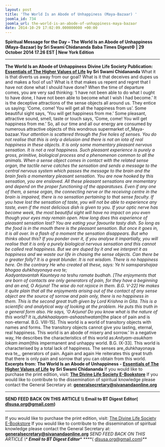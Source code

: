 ```yaml
---
layout: post
title: 'The World Is an Abode of Unhappiness (Maya-Bazaar) '
joomla_id: 734
joomla_url: the-world-is-an-abode-of-unhappiness-maya-bazaar
date: 2014-10-29 17:02:09.000000000 +00:00
---
```

**Spiritual Message for the Day – The World Is an Abode of Unhappiness (Maya-Bazaar) by Sri Swami Chidananda**
**Baba Times Digest© | 29 October 2014 17.26 EST | New York Edition**
* * *  
**The World Is an Abode of Unhappiness**
**Divine Life Society Publication:** [**Essentials of The Higher Values of Life**](http://www.dlshq.org/download/highervalues.htm#_VPID_2) **by Sri Swami Chidananda**
What it is that diverts us away from our goal? What is it that deceives and dupes us and makes a fool of us? What is it that makes us repent and regret that I have not done what I should have done? When the time of departure comes, you are very sad thinking: ‘I have not been able to do what I ought to have done, I have not been able to become what I wish I had become.’
It is the deceptive attractions of the sense objects all around us. They entice us saying: ‘Come, come! You will get all the happiness from us’. Some beautiful sight says, ‘You will get happiness from me.’ Some pleasant, attractive sound, smell, taste or touch says, ‘Come, come! You will get happiness from me.’ So, all our time and all our energy are consumed by numerous attractive objects of this wondrous supermarket of_Maya-bazaar._Your attention is scattered through the five holes of senses.
You do not realise that this is only a delusion and there is not an iota of real happiness in these objects. It is only some momentary pleasant nervous sensation. It is not a real happiness. Such pleasant experience is purely a gross, primitive, biological process and a phenomenon common to all the animals. When a sense object comes in contact with the related sense organ, the tactile nerve catches the sensation and sends a message to the central nervous system which passes the message to the brain and the brain feels a momentary pleasant sensation. You are now hooked by this sensation, you are enslaved. All these pleasant sensations are momentary and depend on the proper functioning of the apparatuses. Even if any one of them, a sense organ, the connecting nerve or the receiving centre in the brain is impaired, there is no sensation pertaining to that sense faculty. If you have lost the sensation of taste, you will not be able to experience any taste, even if the most delicious dish is given to you. If your optic nerve has become week, the most beautiful sight will have no impact on you even though your eyes may remain open.
How long does this experience of pleasant sensation last? You are eating your favourite tasty dish. So long as the food is in the mouth there is the pleasant sensation. But once it goes in, it is all over. In a flash of a moment the sensation disappears. But who thinks about this? If you ponder over it, if you analyse it impartially, you will realise that it is only a purely biological nervous sensation and this cannot be called real happiness. But we are duped by it and we interpret it as happiness and we waste our life in chasing the sense objects. Can there be a greater folly? It is a great blunder. It is not wisdom. There is no happiness here. On the contrary He who created all these, says:
_Ye hi samsparshajaa bhogaa duhkhayonaya eva te;_  
 _Aadyantavantah Kaunteya na teshu ramate budhah._
[The enjoyments that are born of contacts are only generators of pain, for they have a beginning and an end, O Arjuna! The wise do not rejoice in them. B.G. V-22]
He makes it quite plain that all the enjoyments arising out of the contact of any sense object are the source of sorrow and pain only, there is no happiness in them. This is the second great truth given by Lord Krishna in Gita. This is a scientific and analytical way of looking at the problem.
He puts this truth in a general form also. He says, ‘O Arjuna! Do you know what is the nature of this world? It is_duhkhaalayam-ashaashwatam_[the place of pain and is non-eternal. B.G. VIII-15]. This world is a world of transitory objects with names and forms. The transitory objects cannot give you lasting, eternal, real happiness. This world is an abode of misery and sorrow.’
In a negative way, He describes the characteristics of this world as:_Anityam-asukham lokam imam_[this impermanent and unhappy world. B.G. IX-33]. This world is characterised by a total lack of happiness. The senses are_duhkhayonaya eva te_, generators of pain. Again and again He reiterates this great truth that there is only pain and sorrow that you can obtain from this world.
**Excerpts from:**  **The World Is an Abode of Unhappiness -** [**Essentials of The Higher Values of Life**](http://www.dlshq.org/download/highervalues.htm#_VPID_2) **by Sri Swami Chidananda**
If you would like to purchase the print edition, visit: **[The Divine Life Society E-Bookstore](http://www.dlshq.org/download/download.htm)**
If you would like to contribute to the dissemination of spiritual knowledge please contact the General Secretary at: [](mailto:%20%3Cscript%20type=%27text/javascript%27%3E%20%3C%21--%20var%20prefix%20=%20%27ma%27%20+%20%27il%27%20+%20%27to%27;%20var%20path%20=%20%27hr%27%20+%20%27ef%27%20+%20%27=%27;%20var%20addy57016%20=%20%27generalsecretary%27%20+%20%27@%27;%20addy57016%20=%20addy57016%20+%20%27sivanandaonline%27%20+%20%27.%27%20+%20%27org%27;%20document.write%28%27%3Ca%20%27%20+%20path%20+%20%27%5C%27%27%20+%20prefix%20+%20%27:%27%20+%20addy57016%20+%20%27%5C%27%3E%27%29;%20document.write%28addy57016%29;%20document.write%28%27%3C%5C/a%3E%27%29;%20//--%3E%5Cn%20%3C/script%3E%3Cscript%20type=%27text/javascript%27%3E%20%3C%21--%20document.write%28%27%3Cspan%20style=%5C%27display:%20none;%5C%27%3E%27%29;%20//--%3E%20%3C/script%3EThis%20email%20address%20is%20being%20protected%20from%20spambots.%20You%20need%20JavaScript%20enabled%20to%20view%20it.%20%3Cscript%20type=%27text/javascript%27%3E%20%3C%21--%20document.write%28%27%3C/%27%29;%20document.write%28%27span%3E%27%29;%20//--%3E%20%3C/script%3E?subject=Contribution%20to%20Dissemination%20of%20Spiritual%20Knowledge) **generalsecretary@sivanandaonline.org**
****
**SEND FEED BACK ON THIS ARTICLE \\\ Email to BT Digest Editor[](mailto:%20%3Cscript%20type=%27text/javascript%27%3E%20%3C%21--%20var%20prefix%20=%20%27ma%27%20+%20%27il%27%20+%20%27to%27;%20var%20path%20=%20%27hr%27%20+%20%27ef%27%20+%20%27=%27;%20var%20addy72654%20=%20%27dlsusa.org%27%20+%20%27@%27;%20addy72654%20=%20addy72654%20+%20%27gmail%27%20+%20%27.%27%20+%20%27com%27;%20document.write%28%27%3Ca%20%27%20+%20path%20+%20%27%5C%27%27%20+%20prefix%20+%20%27:%27%20+%20addy72654%20+%20%27%5C%27%3E%27%29;%20document.write%28addy72654%29;%20document.write%28%27%3C%5C/a%3E%27%29;%20//--%3E%5Cn%20%3C/script%3E%3Cscript%20type=%27text/javascript%27%3E%20%3C%21--%20document.write%28%27%3Cspan%20style=%5C%27display:%20none;%5C%27%3E%27%29;%20//--%3E%20%3C/script%3EThis%20email%20address%20is%20being%20protected%20from%20spambots.%20You%20need%20JavaScript%20enabled%20to%20view%20it.%20%3Cscript%20type=%27text/javascript%27%3E%20%3C%21--%20document.write%28%27%3C/%27%29;%20document.write%28%27span%3E%27%29;%20//--%3E%20%3C/script%3E?subject=DLS%20Posts)( [dlsusa.org@gmail.com](mailto:dlsusa.org@gmail.com))**
* * *
  
If you would like to purchase the print edition, visit: [The Divine Life Society E-Bookstore](http://www.dlshq.org/download/download.htm)
If you would like to contribute to the dissemination of spiritual knowledge please contact the General Secretary at: **[generalsecretary@sivanandaonline.org](mailto:generalsecretary@sivanandaonline.org)**
**SEND FEED BACK ON THIS ARTICLE \\\**  **Email to BT Digest Editor**** [](mailto:%20%3Cscript%20type=%27text/javascript%27%3E%20%3C%21--%20var%20prefix%20=%20%27ma%27%20+%20%27il%27%20+%20%27to%27;%20var%20path%20=%20%27hr%27%20+%20%27ef%27%20+%20%27=%27;%20var%20addy72654%20=%20%27dlsusa.org%27%20+%20%27@%27;%20addy72654%20=%20addy72654%20+%20%27gmail%27%20+%20%27.%27%20+%20%27com%27;%20document.write%28%27%3Ca%20%27%20+%20path%20+%20%27%5C%27%27%20+%20prefix%20+%20%27:%27%20+%20addy72654%20+%20%27%5C%27%3E%27%29;%20document.write%28addy72654%29;%20document.write%28%27%3C%5C/a%3E%27%29;%20//--%3E%5Cn%20%3C/script%3E%3Cscript%20type=%27text/javascript%27%3E%20%3C%21--%20document.write%28%27%3Cspan%20style=%5C%27display:%20none;%5C%27%3E%27%29;%20//--%3E%20%3C/script%3EThis%20email%20address%20is%20being%20protected%20from%20spambots.%20You%20need%20JavaScript%20enabled%20to%20view%20it.%20%3Cscript%20type=%27text/javascript%27%3E%20%3C%21--%20document.write%28%27%3C/%27%29;%20document.write%28%27span%3E%27%29;%20//--%3E%20%3C/script%3E?subject=DLS%20Posts)****( [dlsusa.org@gmail.com](mailto:dlsusa.org@gmail.com))**  
